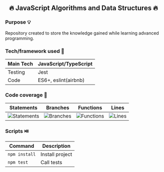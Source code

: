 <h2 align="center"> 🔥 JavaScript Algorithms and Data Structures 🔥</h2>

### Purpose 💡

Repository created to store the knowledge gained while learning advanced programming.

### Tech/framework used 🔧

| Main Tech | JavaScript/TypeScript |
| --------- | --------------------- |
| Testing   | Jest                  |
| Code      | ES6+, eslint(airbnb)  |

### Code coverage 🧪

| Statements                                                            | Branches                                                            | Functions                                                            | Lines                                                            |
| --------------------------------------------------------------------- | ------------------------------------------------------------------- | -------------------------------------------------------------------- | ---------------------------------------------------------------- |
| ![Statements](https://img.shields.io/badge/Coverage-67.53%25-red.svg) | ![Branches](https://img.shields.io/badge/Coverage-71.74%25-red.svg) | ![Functions](https://img.shields.io/badge/Coverage-69.79%25-red.svg) | ![Lines](https://img.shields.io/badge/Coverage-68.77%25-red.svg) |

### Scripts ⏯️

| Command       | Description     |
| ------------- | --------------- |
| `npm install` | Install project |
| `npm test`    | Call tests      |
